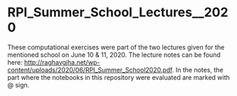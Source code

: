 # RPI_Summer_School_Lectures__2020

These computational exercises were part of the two lectures given for the mentioned school on June 10 & 11, 2020. The lecture notes can be found here: http://raghavgjha.net/wp-content/uploads/2020/06/RPI_Summer_School2020.pdf. In the notes, the part where the notebooks in this repository were evaluated are marked with @ sign. 
